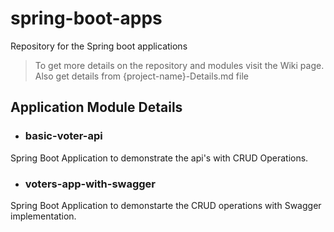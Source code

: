 # spring-boot-apps
Repository for the Spring boot applications

  >To get more details on the repository and modules visit the Wiki page. Also get details from {project-name}-Details.md file

## Application Module Details 


* ### basic-voter-api
Spring Boot Application to demonstrate the api's with CRUD Operations.

* ### voters-app-with-swagger
Spring Boot Application to demonstarte the CRUD operations with Swagger implementation.

